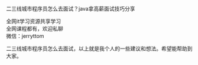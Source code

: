 二三线城市程序员怎么去面试？java拿高薪面试技巧分享

全网it学习资源共享学习<br>全网课程都有，欢迎私聊<br>微信：jerryttom<br>

二三线城市程序员怎么去面试，以上就是我个人的一些建议和想法。希望能帮助到大家。